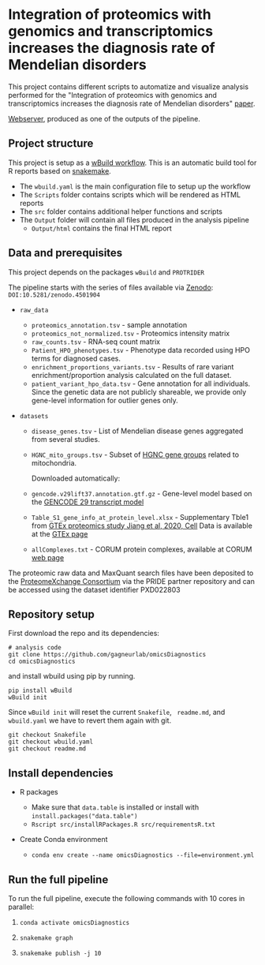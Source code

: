# Integration of proteomics with genomics and transcriptomics increases the diagnosis rate of Mendelian disorders

This project contains different scripts to automatize and visualize analysis performed for the "Integration of proteomics with genomics and transcriptomics increases the diagnosis rate of Mendelian disorders" [paper]().

[Webserver](https://prokischlab.github.io/omicsDiagnostics/#readme.html), produced as one of the outputs of the pipeline. 

## Project structure

This project is setup as a [wBuild workflow](https://github.com/gagneurlab/wBuild). This is an automatic build tool for R reports based on [snakemake](https://snakemake.readthedocs.io/en/stable/).

* The `wbuild.yaml` is the main configuration file to setup up the workflow
* The `Scripts` folder contains scripts which will be rendered as HTML reports
* The `src` folder contains additional helper functions and scripts
* The `Output` folder will contain all files produced in the analysis pipeline
    * `Output/html` contains the final HTML report

## Data and prerequisites 

This project depends on the packages `wBuild` and `PROTRIDER`

The pipeline starts with the series of files available via [Zenodo](https://zenodo.org/record/4501904): `DOI:10.5281/zenodo.4501904`

* `raw_data`
  * `proteomics_annotation.tsv` - sample annotation
  * `proteomics_not_normalized.tsv` - Proteomics intensity matrix
  * `raw_counts.tsv` - RNA-seq count matrix
  * `Patient_HPO_phenotypes.tsv` - Phenotype data recorded using HPO terms for diagnosed cases.
  * `enrichment_proportions_variants.tsv` - Results of rare variant enrichment/proportion analysis calculated on the full dataset.
  * `patient_variant_hpo_data.tsv` - Gene annotation for all individuals. 
    Since the genetic data are not publicly shareable, we provide only gene-level information for outlier genes only.


* `datasets`
  * `disease_genes.tsv` - List of Mendelian disease genes aggregated from several studies.
  * `HGNC_mito_groups.tsv` - Subset of [HGNC gene groups](https://www.genenames.org/tools/search/#!/groups?query=mitochondrial) related to mitochondria.
  
     Downloaded automatically:
  * `gencode.v29lift37.annotation.gtf.gz` - Gene-level model based on the [GENCODE 29 transcript model](ftp://ftp.ebi.ac.uk/pub/databases/gencode/Gencode_human/release_29/GRCh37_mapping/gencode.v29lift37.annotation.gtf.gz) 
  * `Table_S1_gene_info_at_protein_level.xlsx` - Supplementary Tble1 from [GTEx proteomics study Jiang et al, 2020, Cell](https://www.cell.com/cell/fulltext/S0092-8674(20)31078-3?_returnURL=https%3A%2F%2Flinkinghub.elsevier.com%2Fretrieve%2Fpii%2FS0092867420310783%3Fshowall%3Dtrue)
  Data is available at the [GTEx page](https://storage.googleapis.com/gtex_egtex/proteomics/Table_S1_gene_info_at_protein_level.xlsx)
  * `allComplexes.txt` - CORUM protein complexes, available at CORUM [web page](http://mips.helmholtz-muenchen.de/corum/download/allComplexes.txt.zip)

The proteomic raw data and MaxQuant search files have been deposited to the [ProteomeXchange Consortium](http://proteomecentral.proteomexchange.org) via the PRIDE partner repository and can be accessed using the dataset identifier PXD022803

## Repository setup

First download the repo and its dependencies:

```
# analysis code
git clone https://github.com/gagneurlab/omicsDiagnostics
cd omicsDiagnostics
```

and install wbuild using pip by running.

```
pip install wBuild
wBuild init
```

Since `wBuild init` will reset the current `Snakefile`, ` readme.md`, and `wbuild.yaml` we have to revert them again with git.

```
git checkout Snakefile
git checkout wbuild.yaml
git checkout readme.md
```


## Install dependencies
* R packages
  * Make sure that `data.table` is installed or install with `install.packages("data.table")`
  * `Rscript src/installRPackages.R src/requirementsR.txt`

* Create Conda environment
  * `conda env create --name omicsDiagnostics --file=environment.yml`



## Run the full pipeline
To run the full pipeline, execute the following commands with 10 cores in parallel:

1) `conda activate omicsDiagnostics`

2) `snakemake graph`

3) `snakemake publish -j 10`


